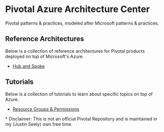 # Pivotal Azure Architecture Center

Pivotal patterns & practices, modeled after Microsoft patterns & practices.

## Reference Architectures

Below is a collection of reference architectures for Pivotal products deployed on top of Microsoft's Azure.

* [Hub and Spoke](reference-architecture/hub-and-spoke)

## Tutorials

Below is a collection of tutorials to learn about specific topics on top of Azure.

* [Resource Groups & Permissions](tutorials/resource-group-permissions)

\* Disclaimer: This is not an official Pivotal Repository and is maintained in my (Justin Seely) own free time.
